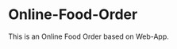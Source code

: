 # Online-Food-Order

This is an Online Food Order based on Web-App.


























































































